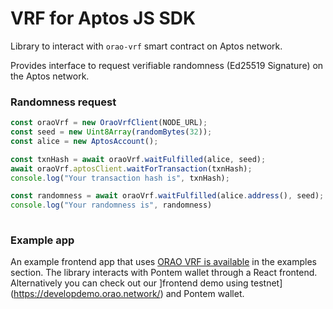 # VRF for Aptos JS SDK

Library to interact with `orao-vrf` smart contract on Aptos network.

Provides interface to request verifiable randomness (Ed25519 Signature) on the Aptos network.

### Randomness request

```typescript
const oraoVrf = new OraoVrfClient(NODE_URL);
const seed = new Uint8Array(randomBytes(32));
const alice = new AptosAccount();

const txnHash = await oraoVrf.waitFulfilled(alice, seed);
await oraoVrf.aptosClient.waitForTransaction(txnHash);
console.log("Your transaction hash is", txnHash);

const randomness = await oraoVrf.waitFulfilled(alice.address(), seed);
console.log("Your randomness is", randomness)
	
```

### Example app
An example frontend app that uses [ORAO VRF is available](https://github.com/orao-network/aptos-vrf/tree/master/examples/js) in the examples section.
The library interacts with Pontem wallet through a React frontend.
Alternatively you can check out our ]frontend demo using testnet](https://developdemo.orao.network/) and Pontem wallet.